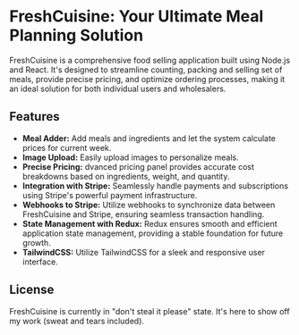 # FreshCuisine: Your Ultimate Meal Planning Solution

FreshCuisine is a comprehensive food selling application built using Node.js and React. It's designed to streamline counting, packing and selling set of meals, provide precise pricing, and optimize ordering processes, making it an ideal solution for both individual users and wholesalers.

## Features

- **Meal Adder:** Add meals and ingredients and let the system calculate prices for current week.
- **Image Upload:** Easily upload images to personalize meals.
- **Precise Pricing:** dvanced pricing panel provides accurate cost breakdowns based on ingredients, weight, and quantity.
- **Integration with Stripe:** Seamlessly handle payments and subscriptions using Stripe's powerful payment infrastructure.
- **Webhooks to Stripe:** Utilize webhooks to synchronize data between FreshCuisine and Stripe, ensuring seamless transaction handling.
- **State Management with Redux:** Redux ensures smooth and efficient application state management, providing a stable foundation for future growth.
- **TailwindCSS:** Utilize TailwindCSS for a sleek and responsive user interface.

## License

FreshCuisine is currently in "don't steal it please" state. It's here to show off my work (sweat and tears included).
